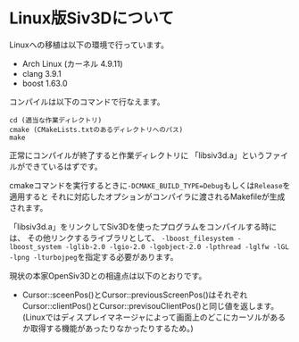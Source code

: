 # Linux版Siv3Dについて

Linuxへの移植は以下の環境で行っています。
- Arch Linux (カーネル 4.9.11)
- clang 3.9.1
- boost 1.63.0

コンパイルは以下のコマンドで行なえます。
```
cd (適当な作業ディレクトリ)
cmake (CMakeLists.txtのあるディレクトリへのパス)
make
```

正常にコンパイルが終了すると作業ディレクトリに
「libsiv3d.a」というファイルができているはずです。

cmakeコマンドを実行するときに`-DCMAKE_BUILD_TYPE=Debug`もしくは`Release`を適用すると
それに対応したオプションがコンパイラに渡されるMakefileが生成されます。

「libsiv3d.a」をリンクしてSiv3Dを使ったプログラムをコンパイルする時には、
その他リンクするライブラリとして、
`-lboost_filesystem -lboost_system -lglib-2.0 -lgio-2.0 -lgobject-2.0 -lpthread -lglfw -lGL -lpng -lturbojpeg`を指定する必要があります。

現状の本家OpenSiv3Dとの相違点は以下のとおりです。
- Cursor::sceenPos()とCursor::previousScreenPos()はそれぞれCursor::clientPos()とCursor::previsouClientPos()と同じ値を返します。(Linuxではディスプレイマネージャによって画面上のどこにカーソルがあるか取得する機能があったりなかったりするため。)

